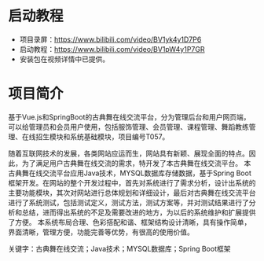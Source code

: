# 启动教程

- 项目录屏：https://www.bilibili.com/video/BV1yk4y1D7P6
- 启动教程：https://www.bilibili.com/video/BV1pW4y1P7GR
- 安装包在视频详情中已提供。


# 项目简介
基于Vue.js和SpringBoot的古典舞在线交流平台，分为管理后台和用户网页端，可以给管理员和会员用户使用，包括服饰管理、会员管理、课程管理、舞蹈教练管理、在线招生模块和系统基础模块，项目编号T057。

随着互联网技术的发展，各类网站应运而生，网站具有新颖、展现全面的特点。因此，为了满足用户古典舞在线交流的需求，特开发了本古典舞在线交流平台。
本古典舞在线交流平台应用Java技术，MYSQL数据库存储数据，基于Spring Boot框架开发。在网站的整个开发过程中，首先对系统进行了需求分析，设计出系统的主要功能模块，其次对网站进行总体规划和详细设计，最后对古典舞在线交流平台进行了系统测试，包括测试定义，测试方法，测试方案等，并对测试结果进行了分析和总结，进而得出系统的不足及需要改进的地方，为以后的系统维护和扩展提供了方便。
本系统布局合理、色彩搭配和谐、框架结构设计清晰，具有操作简单，界面清晰，管理方便，功能完善等优势，有很高的使用价值。

关键字：古典舞在线交流；Java技术；MYSQL数据库；Spring Boot框架
